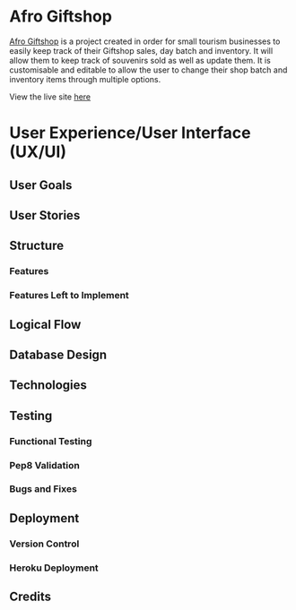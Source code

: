 # Afro Giftshop
[Afro Giftshop](https://afro-giftshop-4485fce00cde.herokuapp.com/) is a project created in order for small tourism businesses to easily keep track of their Giftshop sales, day batch and inventory. It will allow them to keep track of souvenirs sold as well as update them.
It is customisable and editable to allow the user to change their shop batch and inventory items through multiple options.

View the live site [here](https://afro-giftshop-4485fce00cde.herokuapp.com/)

# User Experience/User Interface (UX/UI)  


## User Goals


## User Stories 


## Structure


### Features


### Features Left to Implement


## Logical Flow


## Database Design


## Technologies


## Testing

### Functional Testing

### Pep8 Validation

### Bugs and Fixes


## Deployment

### Version Control

### Heroku Deployment

## Credits